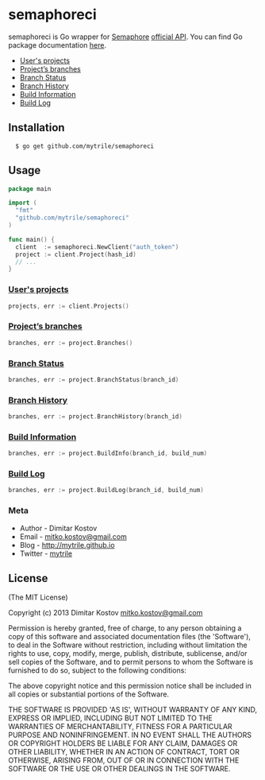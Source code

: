 # semaphoreci

semaphoreci is Go wrapper for [Semaphore](https://semaphoreapp.com/) [official API](http://docs.semaphoreapp.com/api).
You can find Go package documentation [here](http://godoc.org/github.com/mytrile/semaphoreci).

* [User's projects](#users-projects)
* [Project’s branches](#projects-branches)
* [Branch Status](#branch-status)
* [Branch History](#branch-history)
* [Build Information](#build-information)
* [Build Log](#build-log)

## Installation

      $ go get github.com/mytrile/semaphoreci

## Usage

``` go
package main

import (
  "fmt"
  "github.com/mytrile/semaphoreci"
)

func main() {
  client  := semaphoreci.NewClient("auth_token")
  project := client.Project(hash_id)
  // ...
}
```

### [User's projects](http://docs.semaphoreapp.com/api#projects)

``` go
projects, err := client.Projects()
```

### [Project’s branches](http://docs.semaphoreapp.com/api#branches)

``` go
branches, err := project.Branches()
```

### [Branch Status](http://docs.semaphoreapp.com/api#branch_status)

``` go
branches, err := project.BranchStatus(branch_id)
```

### [Branch History](http://docs.semaphoreapp.com/api#branch_history)

``` go
branches, err := project.BranchHistory(branch_id)
```

### [Build Information](http://docs.semaphoreapp.com/api#build_information)

``` go
branches, err := project.BuildInfo(branch_id, build_num)
```

### [Build Log](http://docs.semaphoreapp.com/api#build_log)

``` go
branches, err := project.BuildLog(branch_id, build_num)
```

### Meta

* Author  - Dimitar Kostov
* Email   - mitko.kostov@gmail.com
* Blog    - <http://mytrile.github.io>
* Twitter - [mytrile](https://twitter.com/mytrile)

## License

(The MIT License)

Copyright (c) 2013 Dimitar Kostov <mitko.kostov@gmail.com>

Permission is hereby granted, free of charge, to any person obtaining
a copy of this software and associated documentation files (the
'Software'), to deal in the Software without restriction, including
without limitation the rights to use, copy, modify, merge, publish,
distribute, sublicense, and/or sell copies of the Software, and to
permit persons to whom the Software is furnished to do so, subject to
the following conditions:

The above copyright notice and this permission notice shall be
included in all copies or substantial portions of the Software.

THE SOFTWARE IS PROVIDED 'AS IS', WITHOUT WARRANTY OF ANY KIND,
EXPRESS OR IMPLIED, INCLUDING BUT NOT LIMITED TO THE WARRANTIES OF
MERCHANTABILITY, FITNESS FOR A PARTICULAR PURPOSE AND NONINFRINGEMENT.
IN NO EVENT SHALL THE AUTHORS OR COPYRIGHT HOLDERS BE LIABLE FOR ANY
CLAIM, DAMAGES OR OTHER LIABILITY, WHETHER IN AN ACTION OF CONTRACT,
TORT OR OTHERWISE, ARISING FROM, OUT OF OR IN CONNECTION WITH THE
SOFTWARE OR THE USE OR OTHER DEALINGS IN THE SOFTWARE.
